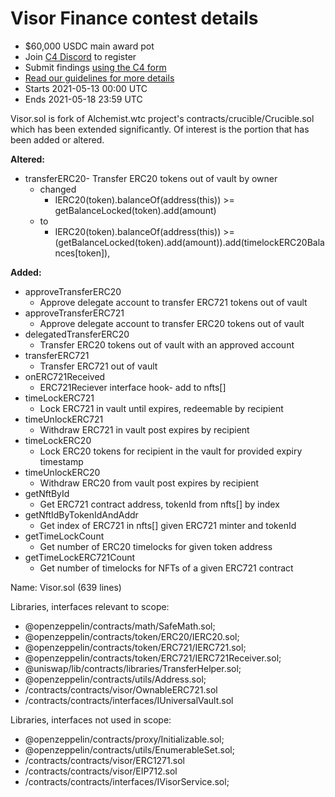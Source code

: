 # Visor Finance contest details
- $60,000 USDC main award pot
- Join [C4 Discord](https://discord.gg/EY5dvm3evD) to register
- Submit findings [using the C4 form](https://c4-TBD.netlify.app/)
- [Read our guidelines for more details](https://code423n4.com/compete)
- Starts 2021-05-13 00:00 UTC
- Ends 2021-05-18 23:59 UTC

Visor.sol is fork of Alchemist.wtc project's contracts/crucible/Crucible.sol which has been extended significantly.
  Of interest is the portion that has been added or altered.

**Altered:**
- transferERC20- Transfer ERC20 tokens out of vault by owner
  - changed 
    - IERC20(token).balanceOf(address(this)) >= getBalanceLocked(token).add(amount)
  - to 
    - IERC20(token).balanceOf(address(this)) >= (getBalanceLocked(token).add(amount)).add(timelockERC20Balances[token]),

**Added:**
- approveTransferERC20
  - Approve delegate account to transfer ERC721 tokens out of vault
- approveTransferERC721
  - Approve delegate account to transfer ERC20 tokens out of vault
- delegatedTransferERC20
  - Transfer ERC20 tokens out of vault with an approved account
- transferERC721
  - Transfer ERC721 out of vault
- onERC721Received
  - ERC721Reciever interface hook- add to nfts[] 
- timeLockERC721
  - Lock ERC721 in vault until expires, redeemable by recipient
- timeUnlockERC721
  - Withdraw ERC721 in vault post expires by recipient
- timeLockERC20
  - Lock ERC20 tokens for recipient in the vault for provided expiry timestamp 
- timeUnlockERC20
  - Withdraw ERC20 from vault post expires by recipient
- getNftById
  - Get ERC721 contract address, tokenId from nfts[] by index
- getNftIdByTokenIdAndAddr
  - Get index of ERC721 in nfts[] given ERC721 minter and tokenId
- getTimeLockCount
  - Get number of ERC20 timelocks for given token address
- getTimeLockERC721Count
  - Get number of timelocks for NFTs of a given ERC721 contract

Name:
Visor.sol (639 lines)

Libraries, interfaces relevant to scope:

- @openzeppelin/contracts/math/SafeMath.sol;
- @openzeppelin/contracts/token/ERC20/IERC20.sol;
- @openzeppelin/contracts/token/ERC721/IERC721.sol;
- @openzeppelin/contracts/token/ERC721/IERC721Receiver.sol;
- @uniswap/lib/contracts/libraries/TransferHelper.sol;
- @openzeppelin/contracts/utils/Address.sol;
- /contracts/contracts/visor/OwnableERC721.sol
- /contracts/contracts/interfaces/IUniversalVault.sol

Libraries, interfaces not used in scope:

- @openzeppelin/contracts/proxy/Initializable.sol;
- @openzeppelin/contracts/utils/EnumerableSet.sol;
- /contracts/contracts/visor/ERC1271.sol
- /contracts/contracts/visor/EIP712.sol
- /contracts/contracts/interfaces/IVisorService.sol;
